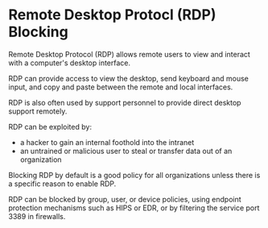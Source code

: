 # Remote Desktop Protocl (RDP) Blocking

Remote Desktop Protocol (RDP) allows remote users to view and interact with a computer's desktop interface.

RDP can provide access to view the desktop, send keyboard and mouse input, and copy and paste between the remote and local interfaces.

RDP is also often used by support personnel to provide direct desktop support remotely.

RDP can be exploited by:

* a hacker to gain an internal foothold into the intranet
* an untrained or malicious user to steal or transfer data out of an organization

Blocking RDP by default is a good policy for all organizations unless there is a specific reason to enable RDP.

RDP can be blocked by group, user, or device policies, using endpoint protection mechanisms such as HIPS or EDR, or by filtering the service port 3389 in firewalls.